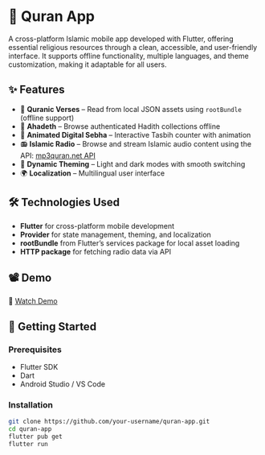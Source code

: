 # 🕌 Quran App


A cross-platform Islamic mobile app developed with Flutter, offering essential religious resources through a clean, accessible, and user-friendly interface. It supports offline functionality, multiple languages, and theme customization, making it adaptable for all users.


## ✨ Features

- 📖 **Quranic Verses** – Read from local JSON assets using `rootBundle` (offline support)
- 📜 **Ahadeth** – Browse authenticated Hadith collections offline
- 🧿 **Animated Digital Sebha** – Interactive Tasbih counter with animation
- 📻 **Islamic Radio** – Browse and stream Islamic audio content using the API:
[mp3quran.net API](https://mp3quran.net/api/v3/radios)
- 🎨 **Dynamic Theming** – Light and dark modes with smooth switching
- 🌍 **Localization** – Multilingual user interface

## 🛠 Technologies Used
- **Flutter** for cross-platform mobile development
- **Provider** for state management, theming, and localization
- **rootBundle** from Flutter’s services package for local asset loading
- **HTTP package** for fetching radio data via API


## 📽 Demo

🎥 [Watch Demo](https://drive.google.com/file/d/1mEIn0KSqRs_9FLPxe1Y04KJ-AoxgWbXj/view?usp=drivesdk)



## 🚀 Getting Started

### Prerequisites

- Flutter SDK
- Dart
- Android Studio / VS Code

### Installation

```bash
git clone https://github.com/your-username/quran-app.git
cd quran-app
flutter pub get
flutter run
```

